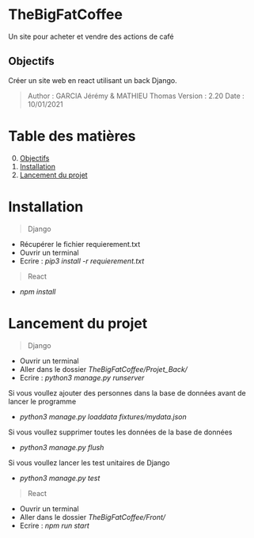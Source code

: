 # TheBigFatCoffee

Un site pour acheter et vendre des actions de café

## Objectifs
Créer un site web en react utilisant un back Django.
> Author : GARCIA Jérémy & MATHIEU Thomas
> Version : 2.20
> Date : 10/01/2021

# Table des matières
0. [Objectifs](#Objectifs)
1. [Installation](#Installation)
2. [Lancement du projet](#Lancement-du-projet)

# Installation

> Django 

- Récupérer le fichier requierement.txt
- Ouvrir un terminal
- Ecrire : _pip3 install -r requierement.txt_

> React

- _npm install_

# Lancement du projet

> Django

- Ouvrir un terminal
- Aller dans le dossier _TheBigFatCoffee/Projet_Back/_
- Ecrire : _python3 manage.py runserver_

Si vous voullez ajouter des personnes dans la base de données avant de lancer le programme

- _python3 manage.py loaddata fixtures/mydata.json_

Si vous voullez supprimer toutes les données de la base de données

- _python3 manage.py flush_

Si vous voullez lancer les test unitaires de Django

- _python3 manage.py test_

> React

- Ouvrir un terminal
- Aller dans le dossier _TheBigFatCoffee/Front/_
- Ecrire : _npm run start_
